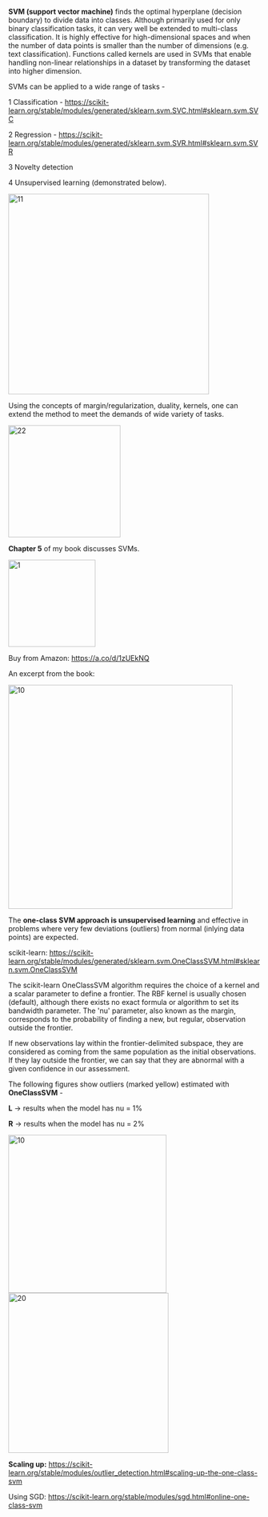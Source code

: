 
**SVM (support vector machine)** finds the optimal hyperplane (decision boundary) to divide data into classes. Although primarily used for only binary classification tasks, it can very well be extended to multi-class classification. It is highly effective for high-dimensional spaces and when the number of data points is smaller than the number of dimensions (e.g. text classification).
Functions called kernels are used in SVMs that enable handling non-linear relationships in a dataset by transforming the dataset into higher dimension. 

SVMs can be applied to a wide range of tasks - 

1 Classification - https://scikit-learn.org/stable/modules/generated/sklearn.svm.SVC.html#sklearn.svm.SVC

2 Regression - https://scikit-learn.org/stable/modules/generated/sklearn.svm.SVR.html#sklearn.svm.SVR

3 Novelty detection 

4 Unsupervised learning (demonstrated below). 

<img width="401" alt="11" src="https://github.com/user-attachments/assets/da28cd61-cccb-481e-9953-0ca737d858ab" />

Using the concepts of margin/regularization, duality, kernels, one can extend the method to meet the demands of wide variety of tasks. 

<img width="224" alt="22" src="https://github.com/user-attachments/assets/df8695ce-e047-479e-9dfe-687346fcab0e" />


**Chapter 5** of my book discusses SVMs.


<img width="174" alt="1" src="https://github.com/user-attachments/assets/a2874186-1b73-4330-8b13-761b0012e63a">

Buy from Amazon: https://a.co/d/1zUEkNQ

An excerpt from the book:

<img width="448" alt="10" src="https://github.com/user-attachments/assets/8599c5b8-e371-4888-86c2-3bbb3872988e">

The **one-class SVM approach is unsupervised learning** and effective in problems where very few deviations (outliers) from normal (inlying data points) are expected. 

scikit-learn: https://scikit-learn.org/stable/modules/generated/sklearn.svm.OneClassSVM.html#sklearn.svm.OneClassSVM


The scikit-learn OneClassSVM algorithm requires the choice of a kernel and a scalar parameter to define a frontier. The RBF kernel is usually chosen (default), although there exists no exact formula or algorithm to set its bandwidth parameter. The 'nu' parameter, also known as the margin, corresponds to the probability of finding a new, but regular, observation outside the frontier.

If new observations lay within the frontier-delimited subspace, they are considered as coming from the same population as the initial observations. If they lay outside the frontier, we can say that they are abnormal with a given confidence in our assessment.

The following figures show outliers (marked yellow) estimated with **OneClassSVM**  - 

  **L** -> results when the model has nu = 1%  
  
  **R** -> results when the model has nu = 2%

<img width="316" alt="10" src="https://github.com/user-attachments/assets/67396369-ae48-413c-9b37-d51ee4cd97d2">    
<img width="320" alt="20" src="https://github.com/user-attachments/assets/459c243a-7cb8-4edd-9bb5-ed0b3afbb347">

**Scaling up:** https://scikit-learn.org/stable/modules/outlier_detection.html#scaling-up-the-one-class-svm

Using SGD: https://scikit-learn.org/stable/modules/sgd.html#online-one-class-svm


